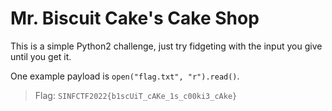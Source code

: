 # Mr. Biscuit Cake's Cake Shop

This is a simple Python2 challenge, just try fidgeting with the input you give until you get it.

One example payload is `open("flag.txt", "r").read()`.

> Flag: `SINFCTF2022{b1scUiT_cAKe_1s_c00ki3_cAke}`
